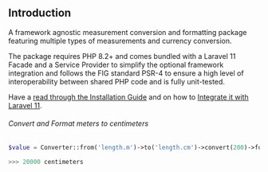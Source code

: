 ## Introduction

A framework agnostic measurement conversion and formatting package featuring multiple types of measurements and currency conversion.

The package requires PHP 8.2+ and comes bundled with a Laravel 11 Facade and a Service Provider to simplify the optional framework integration and follows the FIG standard PSR-4 to ensure a high level of interoperability between shared PHP code and is fully unit-tested.

Have a [read through the Installation Guide](#installation) and on how to [Integrate it with Laravel 11](#laravel-11).

###### Convert and Format meters to centimeters

```php
$value = Converter::from('length.m')->to('length.cm')->convert(200)->format();

>>> 20000 centimeters
```

